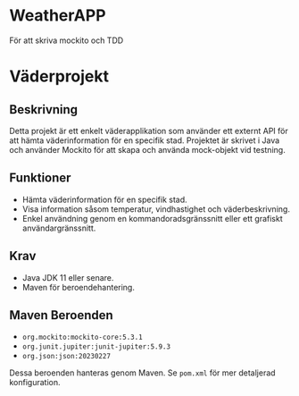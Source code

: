 # WeatherAPP
För att skriva mockito och TDD
# Väderprojekt

## Beskrivning

Detta projekt är ett enkelt väderapplikation som använder ett externt API för att hämta väderinformation för en specifik stad. Projektet är skrivet i Java och använder Mockito för att skapa och använda mock-objekt vid testning.

## Funktioner

- Hämta väderinformation för en specifik stad.
- Visa information såsom temperatur, vindhastighet och väderbeskrivning.
- Enkel användning genom en kommandoradsgränssnitt eller ett grafiskt användargränssnitt.

## Krav

- Java JDK 11 eller senare.
- Maven för beroendehantering.

## Maven Beroenden

- `org.mockito:mockito-core:5.3.1`
- `org.junit.jupiter:junit-jupiter:5.9.3`
- `org.json:json:20230227`

Dessa beroenden hanteras genom Maven. Se `pom.xml` för mer detaljerad konfiguration.
